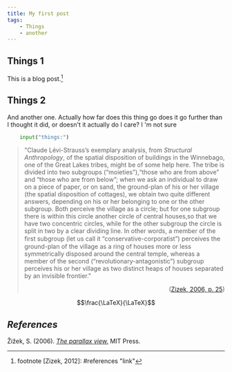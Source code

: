 ```yaml
---
title: My first post
tags:
    - Things
    - another
---
```


<!-- # Contents -->
<!-- - [Contents](#contents) -->
  <!-- - [Things 1](#things-1) -->
  <!-- - [Things 2](#things-2) -->
  <!-- - [References](#references) -->

## Things 1

This is a blog post.[^1]
## Things 2

And another one. Actually how far does this thing go does it go further than I thought it did, or doesn't it actually do I care? I
'm not sure

``` python
    input("things:")
```

> "Claude Lévi-Strauss’s exemplary analysis, from *Structural Anthropology*, of the spatial disposition of buildings in the Winnebago, one of the Great Lakes tribes, might be of some help here. The tribe is divided into two subgroups (“moieties”),“those who are from above” and “those who are from below”; when we ask an individual to draw on a piece of paper, or on sand, the ground-plan of his or her village (the spatial disposition of cottages), we obtain two quite different answers, depending on his or her belonging to one or the other subgroup. Both perceive the village as a circle; but for one subgroup there is within this circle another circle of central houses,so that we have two concentric circles, while for the other subgroup the circle is split in two by a clear dividing line. In other words, a member of the ﬁrst subgroup (let us call it “conservative-corporatist”) perceives the ground-plan of the village as a ring of houses more or less symmetrically disposed around the central temple, whereas a member of the second (“revolutionary-antagonistic”) subgroup perceives his or her village as two distinct heaps of houses separated by an invisible frontier."
> <p style='text-align: right;'>(<a href="#1">Zizek, 2006, p. 25</a>)</p>

$$\frac{\LaTeX}{\LaTeX}$$

## *References*

<a name="1">Žižek, S. (2006)</a>. [*The parallax view.*](https://www.goodreads.com/book/show/18910.The_Parallax_View) MIT Press.


[^1]: footnote
[Zizek, 2012]: #references "link"